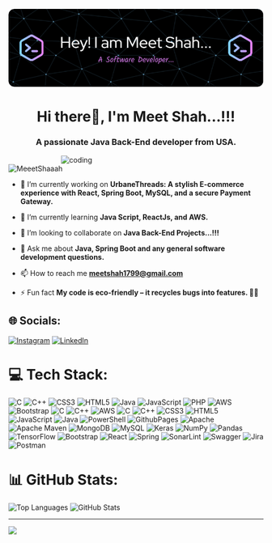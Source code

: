 ![MasterHead](https://github.com/MeeetShaaah/MeeetShaaah/blob/main/5_github-header-image.png)
<h1 align="center">Hi there👋, I'm Meet Shah...!!!</h1>
<h3 align="center">A passionate Java Back-End developer from USA.</h3>
<img align="right" alt="coding" width="400" src="https://cdn.dribbble.com/users/1162077/screenshots/3848914/programmer.gif">

<p align="left"> <img src="https://komarev.com/ghpvc/?username=MeeetShaaah&label=Profile%20views&color=0e75b6&style=flat" alt="MeeetShaaah" /> </p>

- 🔭 I’m currently working on **UrbaneThreads: A stylish E-commerce experience with React, Spring Boot, MySQL, and a secure Payment Gateway.**

- 🌱 I’m currently learning **Java Script, ReactJs, and AWS.**

- 👯 I’m looking to collaborate on **Java Back-End Projects...!!!**

- 💬 Ask me about **Java, Spring Boot and any general software development questions.**

- 📫 How to reach me **meetshah1799@gmail.com**

- ⚡ Fun fact **My code is eco-friendly – it recycles bugs into features. 🌱🐜**
## 🌐 Socials:
[![Instagram](https://img.shields.io/badge/Instagram-%23E4405F.svg?logo=Instagram&logoColor=white)](https://instagram.com/meeet.7) [![LinkedIn](https://img.shields.io/badge/LinkedIn-%230077B5.svg?logo=linkedin&logoColor=white)](https://linkedin.com/in/meetshah7) 

# 💻 Tech Stack:
![C](https://img.shields.io/badge/c-%2300599C.svg?style=flat&logo=c&logoColor=white) ![C++](https://img.shields.io/badge/c++-%2300599C.svg?style=flat&logo=c%2B%2B&logoColor=white) ![CSS3](https://img.shields.io/badge/css3-%231572B6.svg?style=flat&logo=css3&logoColor=white) ![HTML5](https://img.shields.io/badge/html5-%23E34F26.svg?style=flat&logo=html5&logoColor=white) ![Java](https://img.shields.io/badge/java-%23ED8B00.svg?style=flat&logo=openjdk&logoColor=white) ![JavaScript](https://img.shields.io/badge/javascript-%23323330.svg?style=flat&logo=javascript&logoColor=%23F7DF1E) ![PHP](https://img.shields.io/badge/php-%23777BB4.svg?style=flat&logo=php&logoColor=white) ![AWS](https://img.shields.io/badge/AWS-%23FF9900.svg?style=flat&logo=amazon-aws&logoColor=white) ![Bootstrap](https://img.shields.io/badge/bootstrap-%238511FA.svg?style=flat&logo=bootstrap&logoColor=white) ![C](https://img.shields.io/badge/c-%2300599C.svg?style=flat&logo=c&logoColor=white) ![C++](https://img.shields.io/badge/c++-%2300599C.svg?style=flat&logo=c%2B%2B&logoColor=white) ![AWS](https://img.shields.io/badge/AWS-%23FF9900.svg?style=flat&logo=amazon-aws&logoColor=white) ![C](https://img.shields.io/badge/c-%2300599C.svg?style=flat&logo=c&logoColor=white) ![C++](https://img.shields.io/badge/c++-%2300599C.svg?style=flat&logo=c%2B%2B&logoColor=white) ![CSS3](https://img.shields.io/badge/css3-%231572B6.svg?style=flat&logo=css3&logoColor=white) ![HTML5](https://img.shields.io/badge/html5-%23E34F26.svg?style=flat&logo=html5&logoColor=white) ![JavaScript](https://img.shields.io/badge/javascript-%23323330.svg?style=flat&logo=javascript&logoColor=%23F7DF1E) ![Java](https://img.shields.io/badge/java-%23ED8B00.svg?style=flat&logo=openjdk&logoColor=white) ![PowerShell](https://img.shields.io/badge/PowerShell-%235391FE.svg?style=flat&logo=powershell&logoColor=white) ![GithubPages](https://img.shields.io/badge/github%20pages-121013?style=flat&logo=github&logoColor=white) ![Apache](https://img.shields.io/badge/apache-%23D42029.svg?style=flat&logo=apache&logoColor=white) ![Apache Maven](https://img.shields.io/badge/Apache%20Maven-C71A36?style=flat&logo=Apache%20Maven&logoColor=white) ![MongoDB](https://img.shields.io/badge/MongoDB-%234ea94b.svg?style=flat&logo=mongodb&logoColor=white) ![MySQL](https://img.shields.io/badge/mysql-%2300000f.svg?style=flat&logo=mysql&logoColor=white) ![Keras](https://img.shields.io/badge/Keras-%23D00000.svg?style=flat&logo=Keras&logoColor=white) ![NumPy](https://img.shields.io/badge/numpy-%23013243.svg?style=flat&logo=numpy&logoColor=white) ![Pandas](https://img.shields.io/badge/pandas-%23150458.svg?style=flat&logo=pandas&logoColor=white) ![TensorFlow](https://img.shields.io/badge/TensorFlow-%23FF6F00.svg?style=flat&logo=TensorFlow&logoColor=white) ![Bootstrap](https://img.shields.io/badge/bootstrap-%238511FA.svg?style=flat&logo=bootstrap&logoColor=white) ![React](https://img.shields.io/badge/react-%2320232a.svg?style=flat&logo=react&logoColor=%2361DAFB) ![Spring](https://img.shields.io/badge/spring-%236DB33F.svg?style=flat&logo=spring&logoColor=white) ![SonarLint](https://img.shields.io/badge/SonarLint-CB2029?style=flat&logo=SONARLINT&logoColor=white) ![Swagger](https://img.shields.io/badge/-Swagger-%23Clojure?style=flat&logo=swagger&logoColor=white) ![Jira](https://img.shields.io/badge/jira-%230A0FFF.svg?style=flat&logo=jira&logoColor=white) ![Postman](https://img.shields.io/badge/Postman-FF6C37?style=flat&logo=postman&logoColor=white)
# 📊 GitHub Stats:
<p align="left">
  <img width="43%" src="https://github-readme-stats.vercel.app/api/top-langs?username=MeeetShaaah&show_icons=true&locale=en&layout=compact" alt="Top Languages">
  <img width="48%" src="https://github-readme-stats.vercel.app/api?username=MeeetShaaah&show_icons=true&locale=en" alt="GitHub Stats">
</p>



---
[![](https://visitcount.itsvg.in/api?id=MeeetShaaah&icon=1&color=0)](https://visitcount.itsvg.in)

<!-- Proudly created with GPRM ( https://gprm.itsvg.in ) -->
